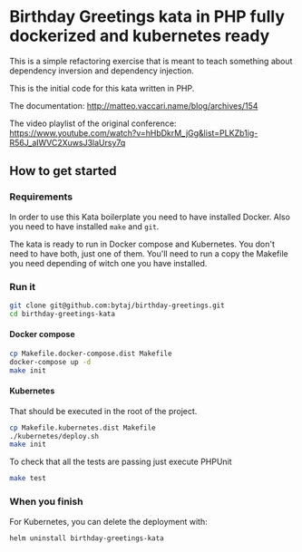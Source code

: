 # Birthday Greetings kata in PHP fully dockerized and kubernetes ready

This is a simple refactoring exercise that is meant to teach something about dependency inversion and dependency injection.

This is the initial code for this kata written in PHP.

The documentation: http://matteo.vaccari.name/blog/archives/154

The video playlist of the original conference: https://www.youtube.com/watch?v=hHbDkrM_jGg&list=PLKZb1ig-R56J_aIWVC2XuwsJ3laUrsy7q

## How to get started

### Requirements

In order to use this Kata boilerplate you need to have installed Docker. Also you need to have installed `make` and `git`.

The kata is ready to run in Docker compose and Kubernetes. You don't need to have both, just one of them. You'll need to run a copy the Makefile you need depending of witch one you have installed.


### Run it

```bash
git clone git@github.com:bytaj/birthday-greetings.git
cd birthday-greetings-kata
```

#### Docker compose

```bash
cp Makefile.docker-compose.dist Makefile
docker-compose up -d
make init
```

#### Kubernetes

That should be executed in the root of the project.

```bash
cp Makefile.kubernetes.dist Makefile
./kubernetes/deploy.sh
make init
```

To check that all the tests are passing just execute PHPUnit

```bash
make test
```


### When you finish

For Kubernetes, you can delete the deployment with:

```bash
helm uninstall birthday-greetings-kata
```